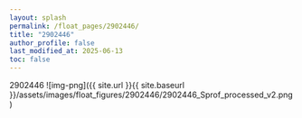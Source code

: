 ```yaml
---
layout: splash
permalink: /float_pages/2902446/
title: "2902446"
author_profile: false
last_modified_at: 2025-06-13
toc: false
---
```

 
2902446
![img-png]({{ site.url }}{{ site.baseurl }}/assets/images/float_figures/2902446/2902446_Sprof_processed_v2.png)